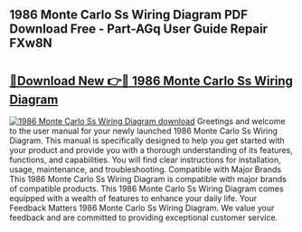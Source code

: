 ## 1986 Monte Carlo Ss Wiring Diagram PDF Download Free - Part-AGq User Guide Repair FXw8N

# <h2><a href="http://dfu6wb.blite.top/?on=1986+Monte+Carlo+Ss+Wiring+Diagram">🔗Download New 👉🔴 1986 Monte Carlo Ss Wiring Diagram</a></h2>

[![1986 Monte Carlo Ss Wiring Diagram download](https://i.imgur.com/lujVjoI.png)](http://dfu6wb.blite.top/?on=1986+Monte+Carlo+Ss+Wiring+Diagram)
Greetings and welcome to the user manual for your newly launched 1986 Monte Carlo Ss Wiring Diagram. This manual is specifically designed to help you get started with your product and provide you with a thorough understanding of its features, functions, and capabilities. You will find clear instructions for installation, usage, maintenance, and troubleshooting. Compatible with Major Brands This 1986 Monte Carlo Ss Wiring Diagram is compatible with major brands of compatible products. This 1986 Monte Carlo Ss Wiring Diagram comes equipped with a wealth of features to enhance your daily life. Your Feedback Matters 1986 Monte Carlo Ss Wiring Diagram. We value your feedback and are committed to providing exceptional customer service.
